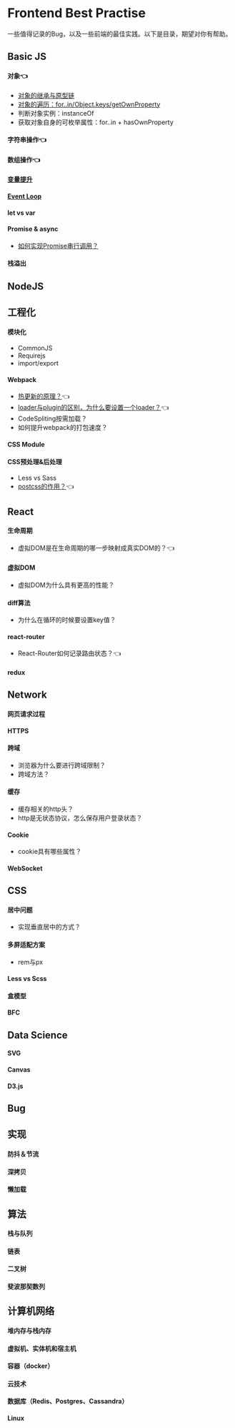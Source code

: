 # Frontend Best Practise
一些值得记录的Bug，以及一些前端的最佳实践。以下是目录，期望对你有帮助。

## Basic JS
#### 对象👈
- [对象的继承与原型链](https://github.com/panshiyao/Frontend-Best-Practise/issues/1)
- [对象的遍历：for..in/Object.keys/getOwnProperty](https://segmentfault.com/a/1190000007908692?_ea=1493826)
- 判断对象实例：instanceOf
- 获取对象自身的可枚举属性：for..in + hasOwnProperty
#### 字符串操作👈
#### 数组操作👈
#### [变量提升](https://github.com/creeperyang/blog/issues/16)
#### [Event Loop](https://github.com/creeperyang/blog/issues/26)
#### let vs var
#### Promise & async
- [如何实现Promise串行调用？](https://github.com/panshiyao/Frontend-Best-Practise/issues/2)
#### 栈溢出


## NodeJS


## 工程化
#### 模块化
- CommonJS
- Requirejs
- import/export
#### Webpack
- [热更新的原理？](https://www.jianshu.com/p/652fbae768bf)👈
- [loader与plugin的区别，为什么要设置一个loader？](http://www.imweb.io/topic/59324940b9b65af940bf58ae)👈
- CodeSpliting按需加载？
- 如何提升webpack的打包速度？
#### CSS Module
#### CSS预处理&后处理
- Less vs Sass
- [postcss的作用？](https://segmentfault.com/a/1190000011595620)👈

## React
#### 生命周期
- 虚拟DOM是在生命周期的哪一步映射成真实DOM的？👈
#### 虚拟DOM
- 虚拟DOM为什么具有更高的性能？
#### diff算法
- 为什么在循环的时候要设置key值？
#### react-router
- React-Router如何记录路由状态？👈
#### redux

## Network
#### 网页请求过程
#### HTTPS
#### 跨域
- 浏览器为什么要进行跨域限制？
- 跨域方法？
#### 缓存
- 缓存相关的http头？
- http是无状态协议，怎么保存用户登录状态？
#### Cookie
- cookie具有哪些属性？
#### WebSocket

## CSS
#### 居中问题
- 实现垂直居中的方式？
#### 多屏适配方案
- rem与px
#### Less vs Scss
#### 盒模型
#### BFC


## Data Science
#### SVG
#### Canvas
#### D3.js


## Bug


## 实现
#### 防抖＆节流
#### 深拷贝
#### 懒加载

## 算法
#### 栈与队列
#### 链表
#### 二叉树
#### 斐波那契数列

## 计算机网络
#### 堆内存与栈内存
#### 虚拟机、实体机和宿主机
#### 容器（docker）
#### 云技术
#### 数据库（Redis、Postgres、Cassandra）
#### Linux
